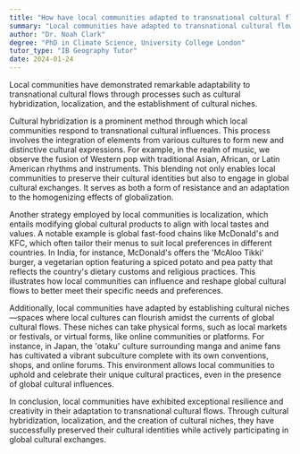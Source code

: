 ```yaml
---
title: "How have local communities adapted to transnational cultural flows?"
summary: "Local communities have adapted to transnational cultural flows through cultural hybridisation, localisation, and the creation of cultural niches."
author: "Dr. Noah Clark"
degree: "PhD in Climate Science, University College London"
tutor_type: "IB Geography Tutor"
date: 2024-01-24
---
```


Local communities have demonstrated remarkable adaptability to transnational cultural flows through processes such as cultural hybridization, localization, and the establishment of cultural niches.

Cultural hybridization is a prominent method through which local communities respond to transnational cultural influences. This process involves the integration of elements from various cultures to form new and distinctive cultural expressions. For example, in the realm of music, we observe the fusion of Western pop with traditional Asian, African, or Latin American rhythms and instruments. This blending not only enables local communities to preserve their cultural identities but also to engage in global cultural exchanges. It serves as both a form of resistance and an adaptation to the homogenizing effects of globalization.

Another strategy employed by local communities is localization, which entails modifying global cultural products to align with local tastes and values. A notable example is global fast-food chains like McDonald's and KFC, which often tailor their menus to suit local preferences in different countries. In India, for instance, McDonald's offers the 'McAloo Tikki' burger, a vegetarian option featuring a spiced potato and pea patty that reflects the country's dietary customs and religious practices. This illustrates how local communities can influence and reshape global cultural flows to better meet their specific needs and preferences.

Additionally, local communities have adapted by establishing cultural niches—spaces where local cultures can flourish amidst the currents of global cultural flows. These niches can take physical forms, such as local markets or festivals, or virtual forms, like online communities or platforms. For instance, in Japan, the 'otaku' culture surrounding manga and anime fans has cultivated a vibrant subculture complete with its own conventions, shops, and online forums. This environment allows local communities to uphold and celebrate their unique cultural practices, even in the presence of global cultural influences.

In conclusion, local communities have exhibited exceptional resilience and creativity in their adaptation to transnational cultural flows. Through cultural hybridization, localization, and the creation of cultural niches, they have successfully preserved their cultural identities while actively participating in global cultural exchanges.
    